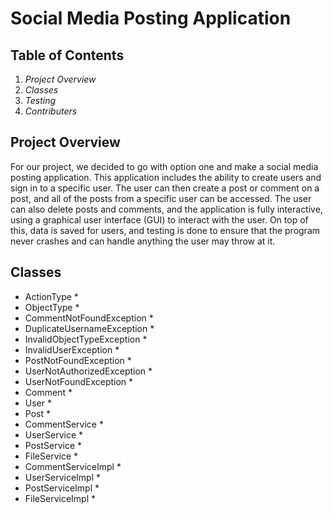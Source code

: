 # Social Media Posting Application

## Table of Contents
1. *Project Overview*
2. *Classes*
3. *Testing*
4. *Contributers*

## Project Overview
For our project, we decided to go with option one and make a social media posting application. This application includes the ability to create users and sign in to a specific user. The user can then create a post or comment on a post, and all of the posts from a specific user can be accessed. The user can also delete posts and comments, and the application is fully interactive, using a graphical user interface (GUI) to interact with the user. On top of this, data is saved for users, and testing is done to ensure that the program never crashes and can handle anything the user may throw at it.

## Classes
* ActionType
  *
* ObjectType
  *
* CommentNotFoundException
  *
* DuplicateUsernameException
  *
* InvalidObjectTypeException
  *
* InvalidUserException
  *
* PostNotFoundException
  *
* UserNotAuthorizedException
  *
* UserNotFoundException
  *
* Comment
  *
* User
  *
* Post
  *
* CommentService
  *
* UserService
  *
* PostService
  *
* FileService
  *
* CommentServiceImpl
  *
* UserServiceImpl
  *
* PostServiceImpl
  *
* FileServiceImpl
  *
